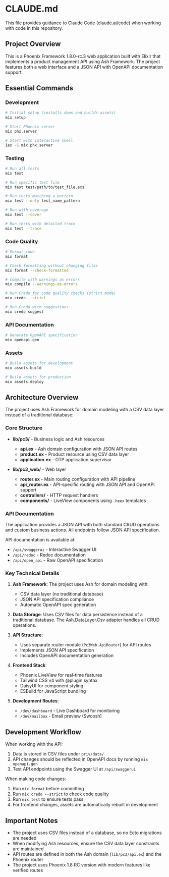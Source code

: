 # CLAUDE.md

This file provides guidance to Claude Code (claude.ai/code) when working with code in this repository.

## Project Overview

This is a Phoenix Framework 1.8.0-rc.3 web application built with Elixir that implements a product management API using Ash Framework. The project features both a web interface and a JSON API with OpenAPI documentation support.

## Essential Commands

### Development

```bash
# Initial setup (installs deps and builds assets)
mix setup

# Start Phoenix server
mix phx.server

# Start with interactive shell
iex -S mix phx.server
```

### Testing

```bash
# Run all tests
mix test

# Run specific test file
mix test test/path/to/test_file.exs

# Run tests matching a pattern
mix test --only test_name_pattern

# Run with coverage
mix test --cover

# Run tests with detailed trace
mix test --trace
```

### Code Quality

```bash
# Format code
mix format

# Check formatting without changing files
mix format --check-formatted

# Compile with warnings as errors
mix compile --warnings-as-errors

# Run Credo for code quality checks (strict mode)
mix credo --strict

# Run Credo with suggestions
mix credo suggest
```

### API Documentation

```bash
# Generate OpenAPI specification
mix openapi.gen
```

### Assets

```bash
# Build assets for development
mix assets.build

# Build assets for production
mix assets.deploy
```

## Architecture Overview

The project uses Ash Framework for domain modeling with a CSV data layer instead of a traditional database:

### Core Structure

- **lib/pc3/** - Business logic and Ash resources

  - **api.ex** - Ash domain configuration with JSON API routes
  - **product.ex** - Product resource using CSV data layer
  - **application.ex** - OTP application supervisor

- **lib/pc3_web/** - Web layer
  - **router.ex** - Main routing configuration with API pipeline
  - **api_router.ex** - API-specific routing with JSON API and OpenAPI support
  - **controllers/** - HTTP request handlers
  - **components/** - LiveView components using `.heex` templates

### API Documentation

The application provides a JSON API with both standard CRUD operations and custom business actions. All endpoints follow JSON API specification.

API documentation is available at:

- `/api/swaggerui` - Interactive Swagger UI
- `/api/redoc` - Redoc documentation
- `/api/open_api` - Raw OpenAPI specification

### Key Technical Details

1. **Ash Framework**: The project uses Ash for domain modeling with:

   - CSV data layer (no traditional database)
   - JSON API specification compliance
   - Automatic OpenAPI spec generation

2. **Data Storage**: Uses CSV files for data persistence instead of a traditional database. The Ash.DataLayer.Csv adapter handles all CRUD operations.

3. **API Structure**:

   - Uses separate router module (`Pc3Web.ApiRouter`) for API routes
   - Implements JSON API specification
   - Includes OpenAPI documentation generation

4. **Frontend Stack**:

   - Phoenix LiveView for real-time features
   - Tailwind CSS v4 with @plugin syntax
   - DaisyUI for component styling
   - ESBuild for JavaScript bundling

5. **Development Routes**:
   - `/dev/dashboard` - Live Dashboard for monitoring
   - `/dev/mailbox` - Email preview (Swoosh)

## Development Workflow

When working with the API:

1. Data is stored in CSV files under `priv/data/`
2. API changes should be reflected in OpenAPI docs by running `mix openapi.gen`
3. Test API endpoints using the Swagger UI at `/api/swaggerui`

When making code changes:

1. Run `mix format` before committing
2. Run `mix credo --strict` to check code quality
3. Run `mix test` to ensure tests pass
4. For frontend changes, assets are automatically rebuilt in development

## Important Notes

- The project uses CSV files instead of a database, so no Ecto migrations are needed
- When modifying Ash resources, ensure the CSV data layer constraints are maintained
- API routes are defined in both the Ash domain (`lib/pc3/api.ex`) and the Phoenix router
- The project uses Phoenix 1.8 RC version with modern features like verified routes

